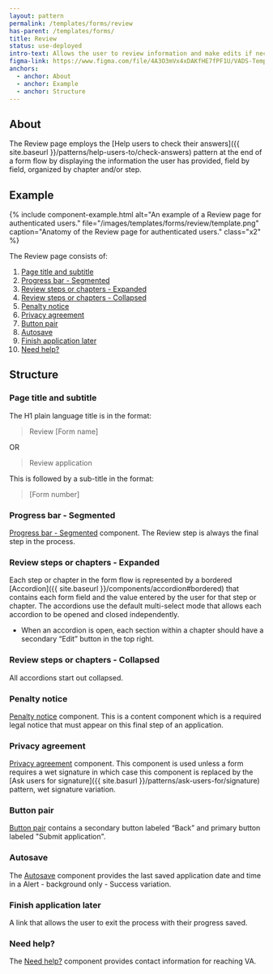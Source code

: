 ```yaml
---
layout: pattern
permalink: /templates/forms/review
has-parent: /templates/forms/
title: Review
status: use-deployed
intro-text: Allows the user to review information and make edits if necessary.
figma-link: https://www.figma.com/file/4A3O3mVx4xDAKfHE7fPF1U/VADS-Templates%2C-Patterns%2C-and-Forms?type=design&node-id=2988%3A66785&mode=design&t=0y4ua4v9DIeIvkhX-1
anchors:
  - anchor: About
  - anchor: Example
  - anchor: Structure
---
```


## About

The Review page employs the [Help users to check their answers]({{ site.baseurl }}/patterns/help-users-to/check-answers) pattern at the end of a form flow by displaying the information the user has provided, field by field, organized by chapter and/or step.

## Example

{% include component-example.html alt="An example of a Review page for authenticated users." file="/images/templates/forms/review/template.png" caption="Anatomy of the Review page for authenticated users." class="x2" %}

The Review page consists of:

1. [Page title and subtitle](#page-title-and-subtitle)
2. [Progress bar - Segmented](#progress-bar-segmented)
3. [Review steps or chapters - Expanded](#review-steps-or-chapters---expanded)
4. [Review steps or chapters - Collapsed](#review-steps-or-chapters---collapsed)
5. [Penalty notice](#penalty-notice)
6. [Privacy agreement](#privacy-agreement)
7. [Button pair](#button-pair)
8. [Autosave](#autosave)
9. [Finish application later](#finish-application-later)
10. [Need help?](#need-help)

## Structure

### Page title and subtitle

The H1 plain language title is in the format:

> Review [Form name]

OR

> Review application

This is followed by a sub-title in the format:

> [Form number]

### Progress bar - Segmented

[Progress bar - Segmented]({{site.baseurl}}/components/form/progress-bar-segmented) component. The Review step is always the final step in the process.

### Review steps or chapters - Expanded

Each step or chapter in the form flow is represented by a bordered [Accordion]({{ site.baseurl }}/components/accordion#bordered) that contains each form field and the value entered by the user for that step or chapter. The accordions use the default multi-select mode that allows each accordion to be opened and closed independently.

* When an accordion is open, each section within a chapter should have a secondary “Edit” button in the top right.

### Review steps or chapters - Collapsed

All accordions start out collapsed.

### Penalty notice

[Penalty notice]({{site.baseurl}}/components/form/penalty-notice) component. This is a content component which is a required legal notice that must appear on this final step of an application.

### Privacy agreement

[Privacy agreement]({{site.baseurl}}/components/form/privacy-agreement) component. This component is used unless a form requires a wet signature in which case this component is replaced by the [Ask users for signature]({{ site.basurl }}/patterns/ask-users-for/signature) pattern, wet signature variation.

### Button pair

[Button pair]({{site.baseurl}}/components/button/button-pair) contains a secondary button labeled “Back” and  primary button labeled "Submit application".

### Autosave

The [Autosave]({{site.baseurl}}/components/form/autosave) component provides the last saved application date and time in a Alert - background only - Success variation.

### Finish application later

A link that allows the user to exit the process with their progress saved.

### Need help?

The [Need help?]({{site.baseurl}}/components/form/need-help) component provides contact information for reaching VA.
